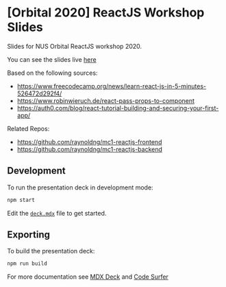# [Orbital 2020] ReactJS Workshop Slides

Slides for NUS Orbital ReactJS workshop 2020. 

You can see the slides live [here](https://vigorous-boyd-15ab89.netlify.app)

Based on the following sources:
- https://www.freecodecamp.org/news/learn-react-js-in-5-minutes-526472d292f4/
- https://www.robinwieruch.de/react-pass-props-to-component
- https://auth0.com/blog/react-tutorial-building-and-securing-your-first-app/

Related Repos:
- https://github.com/raynoldng/mc1-reactjs-frontend
- https://github.com/raynoldng/mc1-reactjs-backend

## Development

To run the presentation deck in development mode:

```sh
npm start
```

Edit the [`deck.mdx`](deck.mdx) file to get started.

## Exporting

To build the presentation deck:

```sh
npm run build
```

For more documentation see [MDX Deck](https://github.com/jxnblk/mdx-deck) and [Code Surfer](https://codesurfer.pomb.us/)
